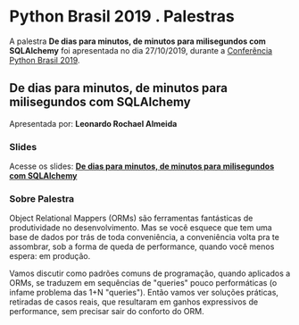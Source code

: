 # Python Brasil 2019 . Palestras


A palestra **De dias para minutos, de minutos para milisegundos com SQLAlchemy** foi apresentada no dia 27/10/2019, durante a [Conferência Python Brasil 2019](http://2019.pythonbrasil.org.br).


## De dias para minutos, de minutos para milisegundos com SQLAlchemy
Apresentada por: **Leonardo Rochael Almeida**

### Slides
Acesse os slides: **[De dias para minutos, de minutos para milisegundos com SQLAlchemy](./)**


### Sobre Palestra
Object Relational Mappers (ORMs) são ferramentas fantásticas de produtividade no desenvolvimento. Mas se você esquece que tem uma base de dados por trás de toda conveniência, a conveniência volta pra te assombrar, sob a forma de queda de performance, quando você menos espera: em produção.

Vamos discutir como padrões comuns de programação, quando aplicados a ORMs, se traduzem em sequências de "queries" pouco performáticas (o infame problema das 1+N "queries"). Então vamos ver soluções práticas, retiradas de casos reais, que resultaram em ganhos expressivos de performance, sem precisar sair do conforto do ORM.





